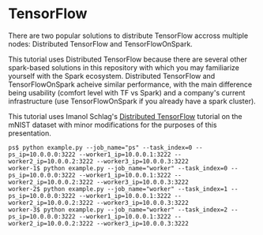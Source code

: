 # TensorFlow

There are two popular solutions to distribute TensorFlow accross multiple nodes: Distributed TensorFlow and TensorFlowOnSpark.

This tutorial uses Distributed TensorFlow because there are several other spark-based solutions in this repository with which you may familiarize yourself with the Spark ecosystem. Distributed TensorFlow and TensorFlowOnSpark acheive similar performance, with the main difference being usability (comfort level with TF vs Spark) and a company's current infrastructure (use TensorFlowOnSpark if you already have a spark cluster).

This tutorial uses Imanol Schlag's [Distributed TensorFlow](https://github.com/ischlag/distributed-tensorflow-example) tutorial on the mNIST dataset with minor modifications for the purposes of this presentation.

```
ps$ python example.py --job_name="ps" --task_index=0 --ps_ip=10.0.0.0:3222 --worker1_ip=10.0.0.1:3222 --worker2_ip=10.0.0.2:3222 --worker3_ip=10.0.0.3:3222
worker-1$ python example.py --job_name="worker" --task_index=0 --ps_ip=10.0.0.0:3222 --worker1_ip=10.0.0.1:3222 --worker2_ip=10.0.0.2:3222 --worker3_ip=10.0.0.3:3222
worker-2$ python example.py --job_name="worker" --task_index=1 --ps_ip=10.0.0.0:3222 --worker1_ip=10.0.0.1:3222 --worker2_ip=10.0.0.2:3222 --worker3_ip=10.0.0.3:3222
worker-3$ python example.py --job_name="worker" --task_index=2 --ps_ip=10.0.0.0:3222 --worker1_ip=10.0.0.1:3222 --worker2_ip=10.0.0.2:3222 --worker3_ip=10.0.0.3:3222
```